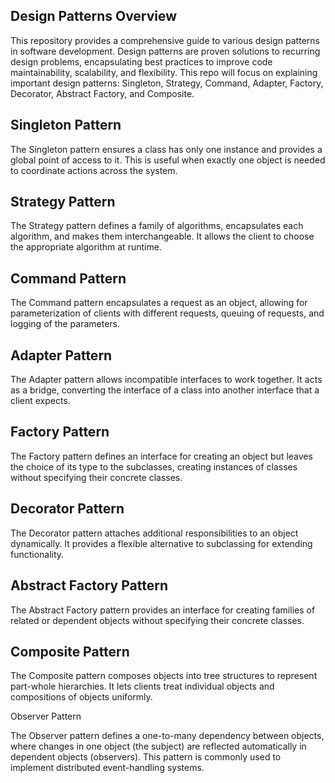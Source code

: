 <h2>Design Patterns Overview</h2>

This repository provides a comprehensive guide to various design patterns in software development. Design patterns are proven solutions to recurring design problems, encapsulating best practices to improve code maintainability, scalability, and flexibility. This repo will focus on explaining important design patterns: Singleton, Strategy, Command, Adapter, Factory, Decorator, Abstract Factory, and Composite.

## Singleton Pattern


The Singleton pattern ensures a class has only one instance and provides a global point of access to it. This is useful when exactly one object is needed to coordinate actions across the system.
<br>

## Strategy Pattern

The Strategy pattern defines a family of algorithms, encapsulates each algorithm, and makes them interchangeable. It allows the client to choose the appropriate algorithm at runtime.

## Command Pattern

The Command pattern encapsulates a request as an object, allowing for parameterization of clients with different requests, queuing of requests, and logging of the parameters.
 
## Adapter Pattern

The Adapter pattern allows incompatible interfaces to work together. It acts as a bridge, converting the interface of a class into another interface that a client expects.

## Factory Pattern

The Factory pattern defines an interface for creating an object but leaves the choice of its type to the subclasses, creating instances of classes without specifying their concrete classes.

## Decorator Pattern

The Decorator pattern attaches additional responsibilities to an object dynamically. It provides a flexible alternative to subclassing for extending functionality.

## Abstract Factory Pattern
The Abstract Factory pattern provides an interface for creating families of related or dependent objects without specifying their concrete classes.

## Composite Pattern

The Composite pattern composes objects into tree structures to represent part-whole hierarchies. It lets clients treat individual objects and compositions of objects uniformly.

</h2>Observer Pattern</h2>

The Observer pattern defines a one-to-many dependency between objects, where changes in one object (the subject) are reflected automatically in dependent objects (observers). This pattern is commonly used to implement distributed event-handling systems.
